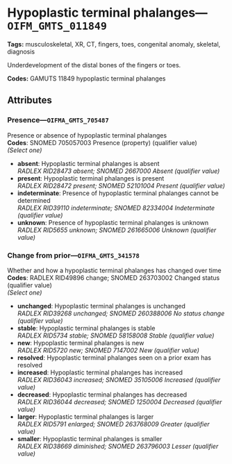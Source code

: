 # Hypoplastic terminal phalanges—`OIFM_GMTS_011849`

**Tags:** musculoskeletal, XR, CT, fingers, toes, congenital anomaly, skeletal, diagnosis

Underdevelopment of the distal bones of the fingers or toes.

**Codes:** GAMUTS 11849 hypoplastic terminal phalanges

## Attributes

### Presence—`OIFMA_GMTS_705487`

Presence or absence of hypoplastic terminal phalanges  
**Codes**: SNOMED 705057003 Presence (property) (qualifier value)  
*(Select one)*

- **absent**: Hypoplastic terminal phalanges is absent  
_RADLEX RID28473 absent; SNOMED 2667000 Absent (qualifier value)_
- **present**: Hypoplastic terminal phalanges is present  
_RADLEX RID28472 present; SNOMED 52101004 Present (qualifier value)_
- **indeterminate**: Presence of hypoplastic terminal phalanges cannot be determined  
_RADLEX RID39110 indeterminate; SNOMED 82334004 Indeterminate (qualifier value)_
- **unknown**: Presence of hypoplastic terminal phalanges is unknown  
_RADLEX RID5655 unknown; SNOMED 261665006 Unknown (qualifier value)_

### Change from prior—`OIFMA_GMTS_341578`

Whether and how a hypoplastic terminal phalanges has changed over time  
**Codes**: RADLEX RID49896 change; SNOMED 263703002 Changed status (qualifier value)  
*(Select one)*

- **unchanged**: Hypoplastic terminal phalanges is unchanged  
_RADLEX RID39268 unchanged; SNOMED 260388006 No status change (qualifier value)_
- **stable**: Hypoplastic terminal phalanges is stable  
_RADLEX RID5734 stable; SNOMED 58158008 Stable (qualifier value)_
- **new**: Hypoplastic terminal phalanges is new  
_RADLEX RID5720 new; SNOMED 7147002 New (qualifier value)_
- **resolved**: Hypoplastic terminal phalanges seen on a prior exam has resolved  
- **increased**: Hypoplastic terminal phalanges has increased  
_RADLEX RID36043 increased; SNOMED 35105006 Increased (qualifier value)_
- **decreased**: Hypoplastic terminal phalanges has decreased  
_RADLEX RID36044 decreased; SNOMED 1250004 Decreased (qualifier value)_
- **larger**: Hypoplastic terminal phalanges is larger  
_RADLEX RID5791 enlarged; SNOMED 263768009 Greater (qualifier value)_
- **smaller**: Hypoplastic terminal phalanges is smaller  
_RADLEX RID38669 diminished; SNOMED 263796003 Lesser (qualifier value)_